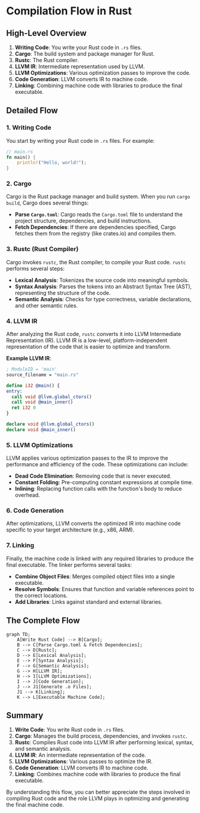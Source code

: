 # Compilation Flow in Rust

## High-Level Overview

1. **Writing Code**: You write your Rust code in `.rs` files.
2. **Cargo**: The build system and package manager for Rust.
3. **Rustc**: The Rust compiler.
4. **LLVM IR**: Intermediate representation used by LLVM.
5. **LLVM Optimizations**: Various optimization passes to improve the code.
6. **Code Generation**: LLVM converts IR to machine code.
7. **Linking**: Combining machine code with libraries to produce the final executable.

## Detailed Flow

### 1. Writing Code

You start by writing your Rust code in `.rs` files. For example:

```rust
// main.rs
fn main() {
    println!("Hello, world!");
}
```

### 2. Cargo

Cargo is the Rust package manager and build system. When you run `cargo build`, Cargo does several things:

- **Parse `Cargo.toml`**: Cargo reads the `Cargo.toml` file to understand the project structure, dependencies, and build instructions.
- **Fetch Dependencies**: If there are dependencies specified, Cargo fetches them from the registry (like crates.io) and compiles them.

### 3. Rustc (Rust Compiler)

Cargo invokes `rustc`, the Rust compiler, to compile your Rust code. `rustc` performs several steps:

- **Lexical Analysis**: Tokenizes the source code into meaningful symbols.
- **Syntax Analysis**: Parses the tokens into an Abstract Syntax Tree (AST), representing the structure of the code.
- **Semantic Analysis**: Checks for type correctness, variable declarations, and other semantic rules.

### 4. LLVM IR

After analyzing the Rust code, `rustc` converts it into LLVM Intermediate Representation (IR). LLVM IR is a low-level, platform-independent representation of the code that is easier to optimize and transform.

**Example LLVM IR**:

```llvm
; ModuleID = 'main'
source_filename = "main.rs"

define i32 @main() {
entry:
  call void @llvm.global_ctors()
  call void @main_inner()
  ret i32 0
}

declare void @llvm.global_ctors()
declare void @main_inner()
```

### 5. LLVM Optimizations

LLVM applies various optimization passes to the IR to improve the performance and efficiency of the code. These optimizations can include:

- **Dead Code Elimination**: Removing code that is never executed.
- **Constant Folding**: Pre-computing constant expressions at compile time.
- **Inlining**: Replacing function calls with the function's body to reduce overhead.

### 6. Code Generation

After optimizations, LLVM converts the optimized IR into machine code specific to your target architecture (e.g., x86, ARM).

### 7. Linking

Finally, the machine code is linked with any required libraries to produce the final executable. The linker performs several tasks:

- **Combine Object Files**: Merges compiled object files into a single executable.
- **Resolve Symbols**: Ensures that function and variable references point to the correct locations.
- **Add Libraries**: Links against standard and external libraries.

## The Complete Flow

```mermaid
graph TD;
    A[Write Rust Code] --> B[Cargo];
    B --> C[Parse Cargo.toml & Fetch Dependencies];
    C --> D[Rustc];
    D --> E[Lexical Analysis];
    E --> F[Syntax Analysis];
    F --> G[Semantic Analysis];
    G --> H[LLVM IR];
    H --> I[LLVM Optimizations];
    I --> J[Code Generation];
    J --> J1[Generate .o Files];
    J1 --> K[Linking];
    K --> L[Executable Machine Code];
```

## Summary

1. **Write Code**: You write Rust code in `.rs` files.
2. **Cargo**: Manages the build process, dependencies, and invokes `rustc`.
3. **Rustc**: Compiles Rust code into LLVM IR after performing lexical, syntax, and semantic analysis.
4. **LLVM IR**: An intermediate representation of the code.
5. **LLVM Optimizations**: Various passes to optimize the IR.
6. **Code Generation**: LLVM converts IR to machine code.
7. **Linking**: Combines machine code with libraries to produce the final executable.

By understanding this flow, you can better appreciate the steps involved in compiling Rust code and the role LLVM plays in optimizing and generating the final machine code.
